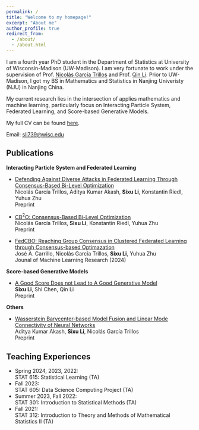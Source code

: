 ```yaml
---
permalink: /
title: "Welcome to my homepage!"
excerpt: "About me"
author_profile: true
redirect_from: 
  - /about/
  - /about.html
---
```



I am a fourth year PhD student in the Department of Statistics at University of Wisconsin-Madison (UW-Madison). 
I am very fortunate to work under the supervision of Prof. [Nicolás García Trillos](https://www.nicolasgarciat.com/) and Prof. [Qin Li](https://sites.google.com/view/qinlimadison/home?authuser=0). 
Prior to UW-Madison, I got my BS in Mathematics and Statistics in Nanjing Univeristy (NJU) in Nanjing China. 

My current research lies in the intersection of applies mathematics and machine learning, particularly focus on Interacting Particle System, Federated Learning, and Score-based Generative Models. 

My full CV can be found [here](https://SixuLi.github.io/files/Sixu_CV.pdf).

Email: sli739@wisc.edu




Publications
------
**Interacting Particle System and Federated Learning**
- [Defending Against Diverse Attacks in Federated Learning Through Consensus-Based Bi-Level Optimization](https://arxiv.org/abs/2412.02535)\
  Nicolás García Trillos, Aditya Kumar Akash, **Sixu Li**, Konstantin Riedl, Yuhua Zhu\
  Preprint

- [CB$`^2`$O: Consensus-Based Bi-Level Optimization](https://www.arxiv.org/abs/2411.13394)\
  Nicolás García Trillos, **Sixu Li**, Konstantin Riedl, Yuhua Zhu\
  Preprint

- [FedCBO: Reaching Group Consensus in Clustered Federated Learning through Consensus-based Optimazation](https://www.jmlr.org/papers/v25/23-0764.html)\
  José A. Carrillo, Nicolás García Trillos, **Sixu Li**, Yuhua Zhu\
  Jounal of Machine Learning Research (2024)
  

**Score-based Generative Models**
- [A Good Score Does not Lead to A Good Generative Model](https://arxiv.org/abs/2401.04856)\
  **Sixu Li**, Shi Chen, Qin Li\
  Preprint
  

**Others**
- [Wasserstein Barycenter-based Model Fusion and Linear Mode Connectivity of Neural Networks](https://arxiv.org/abs/2210.06671)\
  Aditya Kumar Akash, **Sixu Li**, Nicolás García Trillos\
  Preprint


Teaching Experiences
------
- Spring 2024, 2023, 2022:\
  STAT 615: Statistical Learning (TA)
- Fall 2023:\
  STAT 605: Data Science Computing Project (TA)
- Summer 2023, Fall 2022:\
  STAT 301: Introduction to Statistical Methods (TA)
- Fall 2021:\
  STAT 312: Introduction to Theory and Methods of Mathematical Statistics II (TA)

